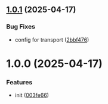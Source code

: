 ## [1.0.1](https://github.com/menelai/unix-socket-server/compare/v1.0.0...v1.0.1) (2025-04-17)


### Bug Fixes

* config for transport ([2bbf476](https://github.com/menelai/unix-socket-server/commit/2bbf476a084e50644c516fa8e9ef0a8cd71cc43e))

# 1.0.0 (2025-04-17)


### Features

* init ([003fe66](https://github.com/menelai/unix-socket-server/commit/003fe669fdd7b2db42cfe6654d8467c277af399b))
